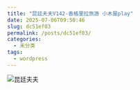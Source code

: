 ```yaml
---
title: "昆廷夫夫V142-香格里拉旅游 小木屋play"
date: 2025-07-06T09:50:46
slug: dc51ef03
permalink: /posts/dc51ef03/
categories:
  - 未分类
tags:
  - wordpress
---
```


![昆廷夫夫](/images/wp/dc51ef03-386e3562.jpg)
